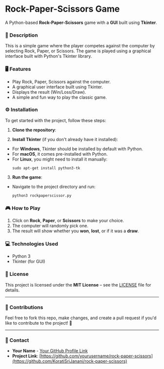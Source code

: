# Rock-Paper-Scissors Game

A Python-based **Rock-Paper-Scissors** game with a **GUI** built using **Tkinter**.

### 📜 Description

This is a simple game where the player competes against the computer by selecting Rock, Paper, or Scissors. The game is played using a graphical interface built with Python's Tkinter library.

### 🖥️ Features

- Play Rock, Paper, Scissors against the computer.
- A graphical user interface built using Tkinter.
- Displays the result (Win/Loss/Draw).
- A simple and fun way to play the classic game.

### ⚙️ Installation

To get started with the project, follow these steps:

1. **Clone the repository**:

2. **Install Tkinter** (if you don't already have it installed):
- For **Windows**, Tkinter should be installed by default with Python.
- For **macOS**, it comes pre-installed with Python.
- For **Linux**, you might need to install it manually:
  ```
  sudo apt-get install python3-tk
  ```

3. **Run the game**:
- Navigate to the project directory and run:
  ```
  python3 rockpaperscissor.py
  ```

### 🎮 How to Play

1. Click on **Rock**, **Paper**, or **Scissors** to make your choice.
2. The computer will randomly pick one.
3. The result will show whether you **won**, **lost**, or if it was a **draw**.

### 💻 Technologies Used

- Python 3
- Tkinter (for GUI)

### 📝 License

This project is licensed under the **MIT License** – see the [LICENSE](LICENSE) file for details.

---

### 🤝 Contributions

Feel free to fork this repo, make changes, and create a pull request if you'd like to contribute to the project! 🚀

---

### 🔗 Contact

- **Your Name** - [Your GitHub Profile Link](https://github.com/KoratiSriJanani)
- **Project Link**: [https://github.com/yourusername/rock-paper-scissors](https://github.com/KoratiSriJanani/rock-paper-scissors)
